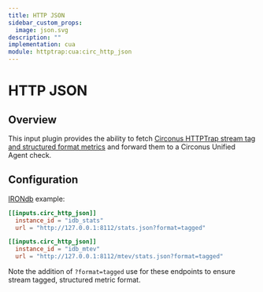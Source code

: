 ```yaml
---
title: HTTP JSON
sidebar_custom_props:
  image: json.svg
description: ""
implementation: cua
module: httptrap:cua:circ_http_json
---
```


# HTTP JSON

## Overview

This input plugin provides the ability to fetch [Circonus HTTPTrap stream tag and structured format metrics](/circonus/integrations/library/json-push-httptrap/#httptrap-json-format) and forward them to a Circonus Unified Agent check.

## Configuration

[IRONdb](https://docs.circonus.com/irondb/administration/monitoring/#json) example:

```toml
[[inputs.circ_http_json]]
  instance_id = "idb_stats"
  url = "http://127.0.0.1:8112/stats.json?format=tagged"

[[inputs.circ_http_json]]
  instance_id = "idb_mtev"
  url = "http://127.0.0.1:8112/mtev/stats.json?format=tagged"
```

Note the addition of `?format=tagged` use for these endpoints to ensure stream tagged, structured metric format.
